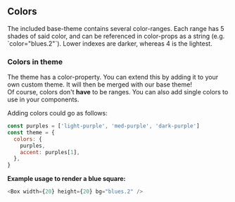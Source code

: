 ## Colors

The included base-theme contains several color-ranges. Each range has 5 shades of said color, and can be referenced
in color-props as a string (e.g. \`color="blues.2"\`). Lower indexes are darker, whereas 4 is the lightest.

### Colors in theme

The theme has a color-property. You can extend this by adding it to your own custom theme. It will then be merged with
our base theme!  
Of course, colors don't **have** to be ranges. You can also add single colors to use in your components.

Adding colors could go as follows:

```js
const purples = ['light-purple', 'med-purple', 'dark-purple']
const theme = {
  colors: {
    purples,
    accent: purples[1],
  },
}
```

**Example usage to render a blue square:**

```js
<Box width={20} height={20} bg="blues.2" />
```
